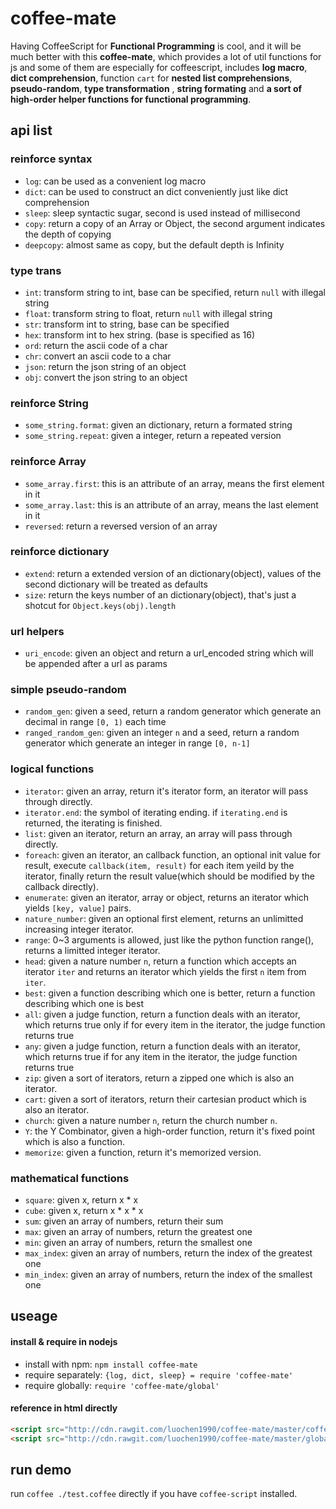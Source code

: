 coffee-mate
===========

Having CoffeeScript for **Functional Programming** is cool, and it will be much better with this **coffee-mate**, which provides a lot of util functions for js and some of them are especially for coffeescript, includes **log macro**, **dict comprehension**, function `cart` for **nested list comprehensions**, **pseudo-random**, **type transformation** , **string formating** and **a sort of high-order helper functions for functional programming**.

api list
--------

### reinforce syntax

- `log`: can be used as a convenient log macro
- `dict`: can be used to construct an dict conveniently just like dict comprehension
- `sleep`: sleep syntactic sugar, second is used instead of millisecond
- `copy`: return a copy of an Array or Object, the second argument indicates the depth of copying
- `deepcopy`: almost same as copy, but the default depth is Infinity

### type trans

- `int`: transform string to int, base can be specified, return `null` with illegal string
- `float`: transform string to float, return `null` with illegal string
- `str`: transform int to string, base can be specified
- `hex`: transform int to hex string. (base is specified as 16)
- `ord`: return the ascii code of a char
- `chr`: convert an ascii code to a char
- `json`: return the json string of an object
- `obj`: convert the json string to an object

### reinforce String

- `some_string.format`: given an dictionary, return a formated string
- `some_string.repeat`: given a integer, return a repeated version

### reinforce Array

- `some_array.first`: this is an attribute of an array, means the first element in it
- `some_array.last`: this is an attribute of an array, means the last element in it
- `reversed`: return a reversed version of an array

### reinforce dictionary

- `extend`: return a extended version of an dictionary(object), values of the second dictionary will be treated as defaults
- `size`: return the keys number of an dictionary(object), that's just a shotcut for `Object.keys(obj).length`

### url helpers

- `uri_encode`: given an object and return a url_encoded string which will be appended after a url as params

### simple pseudo-random

- `random_gen`: given a seed, return a random generator which generate an decimal in range `[0, 1)` each time
- `ranged_random_gen`: given an integer `n` and a seed, return a random generator which generate an integer in range `[0, n-1]`

### logical functions

- `iterator`: given an array, return it's iterator form, an iterator will pass through directly.
- `iterator.end`: the symbol of iterating ending. if `iterating.end` is returned, the iterating is finished.
- `list`: given an iterator, return an array, an array will pass through directly.
- `foreach`: given an iterator, an callback function, an optional init value for result, execute `callback(item, result)` for each item yeild by the iterator, finally return the result value(which should be modified by the callback directly).
- `enumerate`: given an iterator, array or object, returns an iterator which yields `[key, value]` pairs.
- `nature_number`: given an optional first element, returns an unlimitted increasing integer iterator.
- `range`: 0~3 arguments is allowed, just like the python function range(), returns a limitted integer iterator.
- `head`: given a nature number `n`, return a function which accepts an iterator `iter` and returns an iterator which yields the first `n` item from `iter`.
- `best`: given a function describing which one is better, return a function describing which one is best
- `all`: given a judge function, return a function deals with an iterator, which returns true only if for every item in the iterator, the judge function returns true
- `any`: given a judge function, return a function deals with an iterator, which returns true if for any item in the iterator, the judge function returns true
- `zip`: given a sort of iterators, return a zipped one which is also an iterator.
- `cart`: given a sort of iterators, return their cartesian product which is also an iterator.
- `church`: given a nature number `n`, return the church number `n`.
- `Y`: the Y Combinator, given a high-order function, return it's fixed point which is also a function.
- `memorize`: given a function, return it's memorized version.

### mathematical functions

- `square`: given x, return x * x
- `cube`: given x, return x * x * x
- `sum`: given an array of numbers, return their sum
- `max`: given an array of numbers, return the greatest one
- `min`: given an array of numbers, return the smallest one
- `max_index`: given an array of numbers, return the index of the greatest one
- `min_index`: given an array of numbers, return the index of the smallest one

useage
------

#### install & require in nodejs

- install with npm: `npm install coffee-mate`
- require separately: `{log, dict, sleep} = require 'coffee-mate'`
- require globally: `require 'coffee-mate/global'`

#### reference in html directly

```html
<script src="http://cdn.rawgit.com/luochen1990/coffee-mate/master/coffee_mate.js" type="text/javascript"></script>
<script src="http://cdn.rawgit.com/luochen1990/coffee-mate/master/global.js" type="text/javascript"></script>
```

run demo
--------

run `coffee ./test.coffee` directly if you have `coffee-script` installed.

